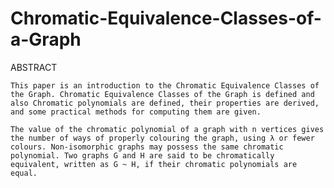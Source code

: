 # Chromatic-Equivalence-Classes-of-a-Graph
ABSTRACT

	This paper is an introduction to the Chromatic Equivalence Classes of the Graph. Chromatic Equivalence Classes of the Graph is defined and also Chromatic polynomials are defined, their properties are derived, and some practical methods for computing them are given.
	
	The value of the chromatic polynomial of a graph with n vertices gives the number of ways of properly colouring the graph, using λ or fewer colours. Non-isomorphic graphs may possess the same chromatic polynomial. Two graphs G and H are said to be chromatically equivalent, written as G ~ H, if their chromatic polynomials are equal.
